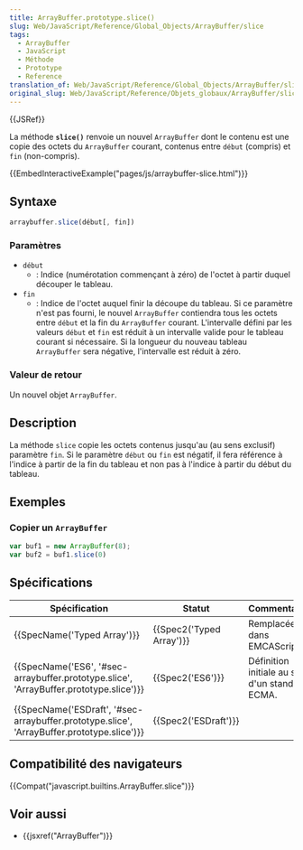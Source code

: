 ```yaml
---
title: ArrayBuffer.prototype.slice()
slug: Web/JavaScript/Reference/Global_Objects/ArrayBuffer/slice
tags:
  - ArrayBuffer
  - JavaScript
  - Méthode
  - Prototype
  - Reference
translation_of: Web/JavaScript/Reference/Global_Objects/ArrayBuffer/slice
original_slug: Web/JavaScript/Reference/Objets_globaux/ArrayBuffer/slice
---
```

{{JSRef}}

La méthode **`slice()`** renvoie un nouvel `ArrayBuffer` dont le contenu est une copie des octets du `ArrayBuffer` courant, contenus entre `début` (compris) et `fin` (non-compris).

{{EmbedInteractiveExample("pages/js/arraybuffer-slice.html")}}

## Syntaxe

```js
arraybuffer.slice(début[, fin])
```

### Paramètres

- `début`
  - : Indice (numérotation commençant à zéro) de l'octet à partir duquel découper le tableau.
- `fin`
  - : Indice de l'octet auquel finir la découpe du tableau. Si ce paramètre n'est pas fourni, le nouvel `ArrayBuffer` contiendra tous les octets entre `début` et la fin du `ArrayBuffer` courant. L'intervalle défini par les valeurs `début` et `fin` est réduit à un intervalle valide pour le tableau courant si nécessaire. Si la longueur du nouveau tableau `ArrayBuffer` sera négative, l'intervalle est réduit à zéro.

### Valeur de retour

Un nouvel objet `ArrayBuffer`.

## Description

La méthode `slice` copie les octets contenus jusqu'au (au sens exclusif) paramètre `fin`. Si le paramètre `début` ou `fin` est négatif, il fera référence à l'indice à partir de la fin du tableau et non pas à l'indice à partir du début du tableau.

## Exemples

### Copier un `ArrayBuffer`

```js
var buf1 = new ArrayBuffer(8);
var buf2 = buf1.slice(0)
```

## Spécifications

| Spécification                                                                                                            | Statut                           | Commentaires                                    |
| ------------------------------------------------------------------------------------------------------------------------ | -------------------------------- | ----------------------------------------------- |
| {{SpecName('Typed Array')}}                                                                                     | {{Spec2('Typed Array')}} | Remplacée dans EMCAScript 6.                    |
| {{SpecName('ES6', '#sec-arraybuffer.prototype.slice', 'ArrayBuffer.prototype.slice')}}     | {{Spec2('ES6')}}             | Définition initiale au sein d'un standard ECMA. |
| {{SpecName('ESDraft', '#sec-arraybuffer.prototype.slice', 'ArrayBuffer.prototype.slice')}} | {{Spec2('ESDraft')}}     |                                                 |

## Compatibilité des navigateurs

{{Compat("javascript.builtins.ArrayBuffer.slice")}}

## Voir aussi

- {{jsxref("ArrayBuffer")}}
